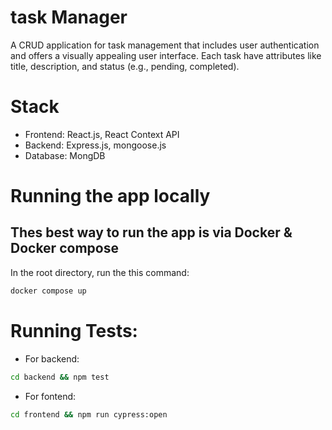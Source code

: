 # task Manager

A CRUD application for task management that includes user authentication and offers a visually
appealing user interface. Each task have attributes like title, description, and status (e.g., pending, completed).

# Stack

- Frontend: React.js, React Context API
- Backend: Express.js, mongoose.js
- Database: MongDB

# Running the app locally
## Thes best way to run the app is via Docker & Docker compose

In the root directory, run the this command:

```bash
docker compose up
```

# Running Tests:

- For backend:
```bash
cd backend && npm test
```

- For fontend:
```bash
cd frontend && npm run cypress:open
```